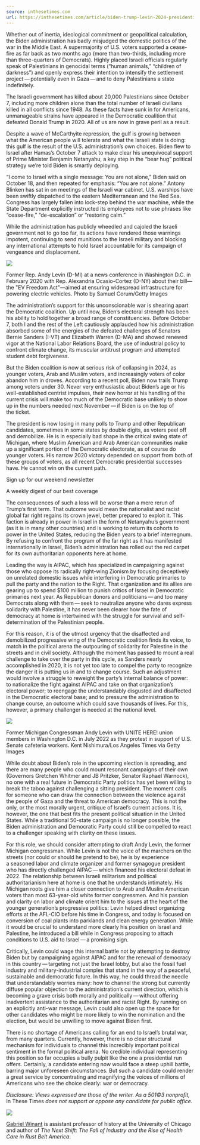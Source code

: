 ```yaml
---
source: inthesetimes.com
url: https://inthesetimes.com/article/biden-trump-levin-2024-presidential-election-israel-palestine-gaza
---
```


Whether out of inertia, ideological commitment or geopolitical calculation, the Biden administration has badly misjudged the domestic politics of the war in the Middle East. A supermajority of U.S. voters supported a cease-fire as far back as two months ago (more than two-thirds, including more than three-quarters of Democrats). Highly placed Israeli officials regularly speak of Palestinians in genocidal terms (“human animals,” “children of darkness”) and openly express their intention to intensify the settlement project — potentially even in Gaza — and to deny Palestinians a state indefinitely. 

The Israeli government has killed about 20,000 Palestinians since October 7, including more children alone than the total number of Israeli civilians killed in all conflicts since 1948. As these facts have sunk in for Americans, unmanageable strains have appeared in the Democratic coalition that defeated Donald Trump in 2020. All of us are now in grave peril as a result.

Despite a wave of McCarthyite repression, the gulf is growing between what the American people will tolerate and what the Israeli state is doing: this gulf is the result of the U.S. administration’s own choices. Biden flew to Israel after Hamas’s October 7 attack to make clear his unequivocal support of Prime Minister Benjamin Netanyahu, a key step in the “bear hug” political strategy we’re told Biden is smartly deploying. 

“I come to Israel with a single message: You are not alone,” Biden said on October 18, and then repeated for emphasis: “You are not alone.” Antony Blinken has sat in on meetings of the Israeli war cabinet. U.S. warships have been swiftly dispatched to the eastern Mediterranean and the Red Sea. Congress has largely fallen into lock-step behind the war machine, while the State Department explicitly instructed its employees not to use phrases like “cease-fire,” “de-escalation” or “restoring calm.”

While the administration has publicly wheedled and cajoled the Israeli government not to go too far, its actions have rendered those warnings impotent, continuing to send munitions to the Israeli military and blocking any international attempts to hold Israel accountable for its campaign of vengeance and displacement.

![](https://imgproxy.gridwork.co/sitacL9r1lO_7snAwBR_AsPKhgdZwbcgzgMOqfkGSpI/w:700/h:466/rt:fill/g:fp:0.5:0.5/q:82/el:1/aHR0cHM6Ly9zMy51cy1lYXN0LTIuYW1hem9uYXdzLmNvbS9pdHQtaW1hZ2VzL0xldmluLTIuanBn.jpg)

Former Rep. Andy Levin (D-MI) at a news conference in Washington D.C. in February 2020 with Rep. Alexandria Ocasio-Cortez (D-NY) about their bill—the "EV Freedom Act"—aimed at ensuring widespread infrastructure for powering electric vehicles. Photo by Samuel Corum/Getty Images

The administration’s support for this unconscionable war is shearing apart the Democratic coalition. Up until now, Biden’s electoral strength has been his ability to hold together a broad range of constituencies. Before October 7, both I and the rest of the Left cautiously applauded how his administration absorbed some of the energies of the defeated challenges of Senators Bernie Sanders (I-VT) and Elizabeth Warren (D-MA) and showed renewed vigor at the National Labor Relations Board, the use of industrial policy to confront climate change, its muscular antitrust program and attempted student debt forgiveness.  

But the Biden coalition is now at serious risk of collapsing in 2024, as younger voters, Arab and Muslim voters, and increasingly voters of color abandon him in droves. According to a recent poll, Biden now trails Trump among voters under 30. Never very enthusiastic about Biden’s age or his well-established centrist impulses, their new horror at his handling of the current crisis will make too much of the Democratic base unlikely to show up in the numbers needed next November — if Biden is on the top of the ticket.

The president is now losing in many polls to Trump and other Republican candidates, sometimes in some states by double digits, as voters peel off and demobilize. He is in especially bad shape in the critical swing state of Michigan, where Muslim American and Arab American communities make up a significant portion of the Democratic electorate, as of course do younger voters. His narrow 2020 victory depended on support from both of these groups of voters, as all recent Democratic presidential successes have. He cannot win on the current path.

Sign up for our weekend newsletter

A weekly digest of our best coverage

The consequences of such a loss will be worse than a mere rerun of Trump’s first term. That outcome would mean the nationalist and racist global far right regains its crown jewel, better prepared to exploit it. This faction is already in power in Israel in the form of Netanyahu’s government (as it is in many other countries) and is working to return its cohorts to power in the United States, reducing the Biden years to a brief interregnum. By refusing to confront the program of the far right as it has manifested internationally in Israel, Biden’s administration has rolled out the red carpet for its own authoritarian opponents here at home. 

Leading the way is AIPAC, which has specialized in campaigning against those who oppose its radically right-wing Zionism by focusing deceptively on unrelated domestic issues while interfering in Democratic primaries to pull the party and the nation to the Right. That organization and its allies are gearing up to spend $100 million to punish critics of Israel in Democratic primaries next year. As Republican donors and politicians — and too many Democrats along with them — seek to neutralize anyone who dares express solidarity with Palestine, it has never been clearer how the fate of democracy at home is intertwined with the struggle for survival and self-determination of the Palestinian people.

For this reason, it is of the utmost urgency that the disaffected and demobilized progressive wing of the Democratic coalition finds its voice, to match in the political arena the outpouring of solidarity for Palestine in the streets and in civil society. Although the moment has passed to mount a real challenge to take over the party in this cycle, as Sanders nearly accomplished in 2020, it is not yet too late to compel the party to recognize the danger it is putting us in and to change course. Such an adjustment would involve a struggle to reweight the party’s internal balance of power: to nationalize the fight against AIPAC and take on that organization’s electoral power; to reengage the understandably disgusted and disaffected in the Democratic electoral base; and to pressure the administration to change course, an outcome which could save thousands of lives. For this, however, a primary challenger is needed at the national level.

![](https://imgproxy.gridwork.co/6-TFBF8HcIEXV_ltM2iKPvSVPoqi7i5xN5ejtda9Whw/w:700/h:466/rt:fill/g:fp:0.5:0.5/q:82/el:1/aHR0cHM6Ly9zMy51cy1lYXN0LTIuYW1hem9uYXdzLmNvbS9pdHQtaW1hZ2VzL0xldmluLTQuanBn.jpg)

Former Michigan Congressman Andy Levin with UNITE HERE! union members in Washington D.C. in July 2022 as they protest in support of U.S. Senate cafeteria workers. Kent Nishimura/Los Angeles Times via Getty Images

While doubt about Biden’s role in the upcoming election is spreading, and there are many people who could mount resonant campaigns of their own (Governors Gretchen Whitmer and JB Pritzker, Senator Raphael Warnock), no one with a real future in Democratic Party politics has yet been willing to break the taboo against challenging a sitting president. The moment calls for someone who can draw the connection between the violence against the people of Gaza and the threat to American democracy. This is not the only, or the most morally urgent, critique of Israel’s current actions. It is, however, the one that best fits the present political situation in the United States. While a traditional 50\-state campaign is no longer possible, the Biden administration and Democratic Party could still be compelled to react to a challenger speaking with clarity on these issues.

For this role, we should consider attempting to draft Andy Levin, the former Michigan congressman. While Levin is not the voice of the marchers on the streets (nor could or should he pretend to be), he is by experience a seasoned labor and climate organizer and former synagogue president who has directly challenged AIPAC — which financed his electoral defeat in 2022. The relationship between Israeli militarism and political authoritarianism here at home is one that he understands intimately. His Michigan roots give him a closer connection to Arab and Muslim American voters than most 63\-year-old white former congressmen. And his passion and clarity on labor and climate orient him to the issues at the heart of the younger generation’s progressive politics: Levin helped direct organizing efforts at the AFL-CIO before his time in Congress, and today is focused on conversion of coal plants into parklands and clean energy generation. While it would be crucial to understand more clearly his position on Israel and Palestine, he introduced a bill while in Congress proposing to attach conditions to U.S. aid to Israel — a promising sign.  

Critically, Levin could wage this internal battle not by attempting to destroy Biden but by campaigning against AIPAC and for the renewal of democracy in this country — targeting not just the Israel lobby, but also the fossil fuel industry and military-industrial complex that stand in the way of a peaceful, sustainable and democratic future. In this way, he could thread the needle that understandably worries many: how to channel the strong but currently diffuse popular objection to the administration’s current direction, which is becoming a grave crisis both morally and politically — without offering inadvertent assistance to the authoritarian and racist Right. By running on an explicitly anti-war message, Levin could also open up the space for other candidates who might be more likely to win the nomination and the election, but would be unwilling to move against Biden first.  

There is no shortage of Americans calling for an end to Israel’s brutal war, from many quarters. Currently, however, there is no clear structural mechanism for individuals to channel this incredibly important political sentiment in the formal political arena. No credible individual representing this position so far occupies a bully pulpit like the one a presidential run offers. Certainly, a candidate entering now would face a steep uphill battle, barring major unforeseen circumstances. But such a candidate could render a great service by concentrating and magnifying the voices of millions of Americans who see the choice clearly: war or democracy.

_Disclosure: Views expressed are those of the writer. As a 501©3 nonprofit,_ In These Times _does not support or oppose any candidate for public office._

[![](https://imgproxy.gridwork.co/Ko04Evl516-Isntbics2cF6mQdmNDx7QPbS1iSfqLoY/w:400/h:400/rt:fill/g:fp:0.5:0.5/q:82/el:1/aHR0cHM6Ly9zMy51cy1lYXN0LTIuYW1hem9uYXdzLmNvbS9pdHQtaW1hZ2VzL3VubmFtZWQtMy5qcGc.jpg)](https://inthesetimes.com/authors/gabriel-winant)

[Gabriel Winant](https://inthesetimes.com/authors/gabriel-winant) is assistant professor of history at the University of Chicago and author of _The Next Shift: The Fall of Industry and the Rise of Health Care in Rust Belt America_.
